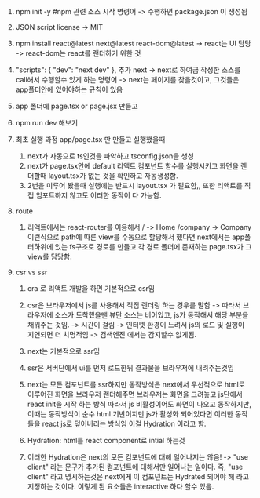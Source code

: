 

1. npm init -y #npm 관련 소스 시작 명령어
    -> 수행하면 package.json 이 생성됨


2. JSON script license -> MIT

3. npm install react@latest next@latest react-dom@latest
    -> react는 UI 담당
    -> react-dom는 react를 랜더하기 위한 것

4.   "scripts": {
        "dev": "next dev"
    }, 추가 next 
    -> next로 하여금 작성한 소스를 call해서 수행할수 있게 하는 명령어
    -> next는 페이지를 찾을것이고, 그것들은 app폴더안에 있어야하는 규칙이 있음


5. app 폴더에 page.tsx or page.jsx 만들고

6. npm run dev 해보기

7. 최초 실행 과정
    app/page.tsx 만 만들고 실행했을때 
    1. next가 자동으로 ts인것을 파악하고 tsconfig.json을 생성
    2. next가 page.tsx안에 default 리액트 컴포넌트 함수를 실행시키고 화면을 렌더할때 layout.tsx가 없는 것을 확인하고 자동생성함.
    3. 2번을 미루어 봤을때 실행에는 반드시 layout.tsx 가 필요함,, 또한 리액트를 직접 임포트하지 않고도 이러한 동작이 다 가능함.


8. route
    1. 리액트에서는 react-router를 이용해서 
        / -> Home
        /company -> Company
        이런식으로 path에 따른 view를 수동으로 할당해서 했다면
        next에서는 app폴터하위에 있는 fs구조로 경로를 만들고 각 경로 폴더에 존재하는 page.tsx가 그 view를 담당함.


9. csr vs ssr
    1. cra 로 리액트 개발을 하면 기본적으로 csr임
    2. csr은 브라우저에서 js를 사용해서 직접 랜더링 하는 경우를 말함
        -> 따라서 브라우저에 소스가 도착했을땐 뷰단 소스는 비어있고, js가 동작해서 해당 부분을 채워주는 것임. -> 시간이 걸림
        -> 인터넷 환경이 느려서 js의 로드 및 실행이 지연되면 더 치명적임
        -> 검색엔진 에서는 감지할수 없게됨.

    3. next는 기본적으로 ssr임
    4. ssr은 서버단에서 ui를 먼저 로드한뒤 결과물을 브라우저에 내려주는것임

    5. next는 모든 컴포넌트를 ssr하지만 동작방식은 
        next에서 우선적으로 html로 이루어진 화면을 브라우저 랜더해주면 브라우저는 화면을 그려놓고 js단에서 react init을 시작 하는 방식
        따라서 js 비활성이어도 화면이 나오고 동작하지만, 이때는 동작방식이 순수 html 기반이지만 js가 활성화 되어있다면 이러한 동작들을 react js로 덮어버리는 방식임 이걸 Hydration 이라고 함.

    6. Hydration: html를 react component로 intial 하는것

    7. 이러한 Hydration은 next의 모든 컴포넌트에 대해 일어나지는 않음!
        -> "use client" 라는 문구가 추가된 컴포넌트에 대해서만 일어나는 일이다.
            즉, "use client" 라고 명시하는것은 next에게 이 컴포넌트는 Hydrated 되어야 해 라고 지정하는 것이다. 이렇게 된 요소들은 interactive 하다 할수 있음.
            
